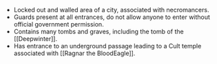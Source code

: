 - Locked out and walled area of a city, associated with necromancers.
- Guards present at all entrances, do not allow anyone to enter without official government permission.
- Contains many tombs and graves, including the tomb of the [[Deepwinter]].
- Has entrance to an underground passage leading to a Cult temple associated with [[Ragnar the BloodEagle]].